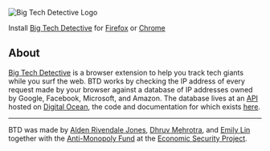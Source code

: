 ![Big Tech Detective Logo](https://bigtechdetective.net/images/bigtechdetective_logo.png)

Install [Big Tech Detective](https://bigtechdetective.net) for [Firefox](https://bigtechdetective.net/firefox) or [Chrome](https://bigtechdetective.net/#download-instructions)

## About

[Big Tech Detective](https://bigtechdetective.net) is a browser extension to help you track tech giants while you surf the web. BTD works by checking the IP address of every request made by your browser against a database of IP addresses owned by Google, Facebook, Microsoft, and Amazon. The database lives at an [API](https://bigtechdetective.club) hosted on [Digital Ocean](https://www.digitalocean.com/), the code and documentation for which exists [here](https://gitlab.com/big-tech-detective/Blocker-API).

--------

BTD was made by [Alden Rivendale Jones](http://alden.website), [Dhruv Mehrotra](https://dhruvmehrotra.info/), and [Emily Lin](https://www.emilylin.work/) together with the [Anti-Monopoly Fund](https://www.economicsecurityproject.org/antimonopoly/) at the [Economic Security Project](https://www.economicsecurityproject.org/).
